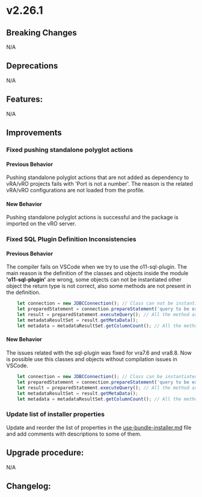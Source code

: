 # v2.26.1



## **Breaking Changes**

N/A

## Deprecations

N/A

## Features:



N/A

## Improvements

### Fixed pushing standalone polyglot actions

#### Previous Behavior
Pushing standalone polyglot actions that are not added as dependency to vRA/vRO projects fails 
with 'Port is not a number'. The reason is the related vRA/vRO configurations are not loaded
from the profile.

#### New Behavior

Pushing standalone polyglot actions is successful and the package is imported on the vRO server.

### Fixed SQL Plugin Definition Inconsistencies

#### Previous Behavior
The compiler fails on VSCode when we try to use the o11-sql-plugin. The main reason is the definition
of the classes and objects inside the module **'o11-sql-plugin'** are wrong, some objects can not be instantiated
other object the return type is not correct, also some methods are not present in the definition. 
```ts
    let connection = new JDBCConnection(); // Class can not be instantiated
    let preparedStatement = connection.prepareStatement('query to be executed');
    let result = preparedStatement.executeQuery(); // All the method associated with PreparedStatement object returns void
    let metadataResultSet = result.getMetaData();
    let metadata = metadataResultSet.getColumnCount(); // All the method associated with ResultSetMetaData object returns void
```

#### New Behavior
The issues related with the sql-plugin was fixed for vra7.6 and vra8.8.
Now is possible use this classes and objects without compilation issues
in VSCode. 
```ts
    let connection = new JDBCConnection(); // Class can be instantiated
    let preparedStatement = connection.prepareStatement('query to be executed');
    let result = preparedStatement.executeQuery(); // All the method associated with PreparedStatement object returns the expected
    let metadataResultSet = result.getMetaData();
    let metadata = metadataResultSet.getColumnCount(); // All the method associated with ResultSetMetaData object returns the expected
```

### Update list of installer properties

Update and reorder the list of properties in the [use-bundle-installer.md](./doc/markdown/use-bundle-installer.md) file and add comments with descriptions to some of them.






## Upgrade procedure:
N/A

## Changelog:
